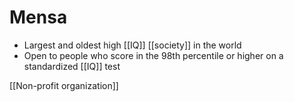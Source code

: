 # Mensa

- Largest and oldest high [[IQ]] [[society]] in the world
- Open to people who score in the 98th percentile or higher on a standardized [[IQ]] test

[[Non-profit organization]]

